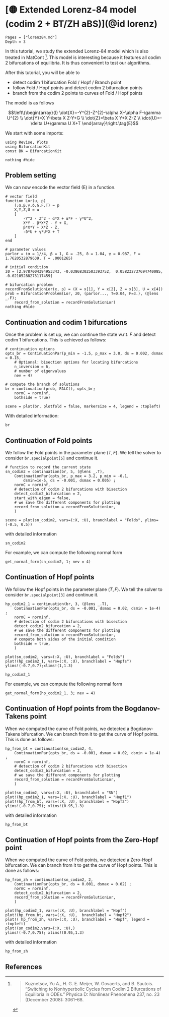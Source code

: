# [🟡 Extended Lorenz-84 model (codim 2 + BT/ZH aBS)](@id lorenz)


```@contents
Pages = ["lorenz84.md"]
Depth = 3
```

In this tutorial, we study the extended Lorenz-84 model which is also treated in MatCont [^Kuznetsov]. This model is interesting because it features all codim 2 bifurcations of equilibria. It is thus convenient to test our algorithms.

After this tutorial, you will be able to
- detect codim 1 bifurcation Fold / Hopf / Branch point
- follow Fold / Hopf points and detect codim 2 bifurcation points
- branch from the codim 2 points to curves of Fold / Hopf points

The model is as follows

$$\left\{\begin{array}{l}
\dot{X}=-Y^{2}-Z^{2}-\alpha X+\alpha F-\gamma U^{2} \\
\dot{Y}=X Y-\beta X Z-Y+G \\
\dot{Z}=\beta X Y+X Z-Z \\
\dot{U}=-\delta U+\gamma U X+T
\end{array}\right.\tag{E}$$

We start with some imports:

```@example LORENZ84
using Revise, Plots
using BifurcationKit
const BK = BifurcationKit

nothing #hide
```

## Problem setting
We can now encode the vector field (E) in a function.

```@example LORENZ84
# vector field
function Lor(u, p)
	(;α,β,γ,δ,G,F,T) = p
	X,Y,Z,U = u
	[
		-Y^2 - Z^2 - α*X + α*F - γ*U^2,
		X*Y - β*X*Z - Y + G,
		β*X*Y + X*Z - Z,
		-δ*U + γ*U*X + T
	]
end

# parameter values
parlor = (α = 1//4, β = 1, G = .25, δ = 1.04, γ = 0.987, F = 1.7620532879639, T = .0001265)

# initial condition
z0 = [2.9787004394953343, -0.03868302503393752,  0.058232737694740085, -0.02105288273117459]

# bifurcation problem
recordFromSolutionLor(x, p) = (X = x[1], Y = x[2], Z = x[3], U = x[4])
prob = BifurcationProblem(Lor, z0, (parlor..., T=0.04, F=3.), (@lens _.F);
    record_from_solution = recordFromSolutionLor)
nothing #hide
```

## Continuation and codim 1 bifurcations

Once the problem is set up, we can continue the state w.r.t. $F$ and detect codim 1 bifurcations. This is achieved as follows:

```@example LORENZ84
# continuation options
opts_br = ContinuationPar(p_min = -1.5, p_max = 3.0, ds = 0.002, dsmax = 0.15,
	# Optional: bisection options for locating bifurcations
	n_inversion = 6,
	# number of eigenvalues
	nev = 4)

# compute the branch of solutions
br = continuation(prob, PALC(), opts_br;
	normC = norminf,
	bothside = true)

scene = plot(br, plotfold = false, markersize = 4, legend = :topleft)
```

With detailed information:

```@example LORENZ84
br
```

## Continuation of Fold points

We follow the Fold points in the parameter plane $(T,F)$. We tell the solver to consider `br.specialpoint[5]` and continue it.

```@example LORENZ84
# function to record the current state
sn_codim2 = continuation(br, 5, (@lens _.T), 
	ContinuationPar(opts_br, p_max = 3.2, p_min = -0.1, 
		dsmin=1e-5, ds = -0.001, dsmax = 0.005) ; 
	normC = norminf,
	# detection of codim 2 bifurcations with bisection
	detect_codim2_bifurcation = 2,
	start_with_eigen = false,
	# we save the different components for plotting
	record_from_solution = recordFromSolutionLor,
	)

scene = plot(sn_codim2, vars=(:X, :U), branchlabel = "Folds", ylims=(-0.5, 0.5))
```

with detailed information

```@example LORENZ84
sn_codim2
```

For example, we can compute the following normal form

```@example LORENZ84
get_normal_form(sn_codim2, 1; nev = 4)
```

## Continuation of Hopf points

We follow the Hopf points in the parameter plane $(T,F)$. We tell the solver to consider `br.specialpoint[3]` and continue it.

```@example LORENZ84
hp_codim2_1 = continuation(br, 3, (@lens _.T), 
	ContinuationPar(opts_br, ds = -0.001, dsmax = 0.02, dsmin = 1e-4) ;
	normC = norminf,
	# detection of codim 2 bifurcations with bisection
	detect_codim2_bifurcation = 2,
	# we save the different components for plotting
	record_from_solution = recordFromSolutionLor,
	# compute both sides of the initial condition
	bothside = true,
	)

plot(sn_codim2, vars=(:X, :U), branchlabel = "Folds")
plot!(hp_codim2_1, vars=(:X, :U), branchlabel = "Hopfs")
ylims!(-0.7,0.7);xlims!(1,1.3)
```

```@example LORENZ84
hp_codim2_1
```

For example, we can compute the following normal form

```@example LORENZ84
get_normal_form(hp_codim2_1, 3; nev = 4)
```

## Continuation of Hopf points from the Bogdanov-Takens point

When we computed the curve of Fold points, we detected a Bogdanov-Takens bifurcation. We can branch from it to get the curve of Hopf points. This is done as follows:

```@example LORENZ84
hp_from_bt = continuation(sn_codim2, 4, 
	ContinuationPar(opts_br, ds = -0.001, dsmax = 0.02, dsmin = 1e-4) ; 
	normC = norminf,
	# detection of codim 2 bifurcations with bisection
	detect_codim2_bifurcation = 2,
	# we save the different components for plotting
	record_from_solution = recordFromSolutionLor,
	)

plot(sn_codim2, vars=(:X, :U), branchlabel = "SN")
plot!(hp_codim2_1, vars=(:X, :U), branchlabel = "Hopf1")
plot!(hp_from_bt, vars=(:X, :U), branchlabel = "Hopf2")
ylims!(-0.7,0.75); xlims!(0.95,1.3)
```

with detailed information

```@example LORENZ84
hp_from_bt
```

## Continuation of Hopf points from the Zero-Hopf point

When we computed the curve of Fold points, we detected a Zero-Hopf bifurcation. We can branch from it to get the curve of Hopf points. This is done as follows:

```@example LORENZ84
hp_from_zh = continuation(sn_codim2, 2, 
	ContinuationPar(opts_br, ds = 0.001, dsmax = 0.02) ;
	normC = norminf,
	detect_codim2_bifurcation = 2,
	record_from_solution = recordFromSolutionLor,
	)

plot(hp_codim2_1, vars=(:X, :U), branchlabel = "Hopf")
plot!(hp_from_bt, vars=(:X, :U),  branchlabel = "Hopf2")
plot!( hp_from_zh, vars=(:X, :U), branchlabel = "Hopf", legend = :topleft)
plot!(sn_codim2,vars=(:X, :U),)
ylims!(-0.7,0.75); xlims!(0.95,1.3)
```

with detailed information

```@example LORENZ84
hp_from_zh
```

## References 

[^Kuznetsov]:> Kuznetsov, Yu A., H. G. E. Meijer, W. Govaerts, and B. Sautois. “Switching to Nonhyperbolic Cycles from Codim 2 Bifurcations of Equilibria in ODEs.” Physica D: Nonlinear Phenomena 237, no. 23 (December 2008): 3061–68.
